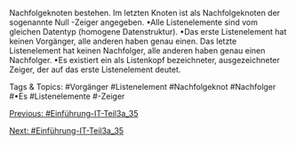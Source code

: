 Nachfolgeknoten bestehen. Im letzten Knoten ist als Nachfolgeknoten der sogenannte Null -Zeiger angegeben.
•Alle Listenelemente sind vom gleichen Datentyp (homogene Datenstruktur).
•Das erste Listenelement hat keinen Vorgänger, alle anderen haben genau einen. Das letzte Listenelement hat 
keinen Nachfolger, alle anderen haben genau einen Nachfolger.
•Es existiert ein als Listenkopf bezeichneter, ausgezeichneter Zeiger, der auf das erste Listenelement deutet.

   Tags & Topics:
   #Vorgänger
   #Listenelement
   #Nachfolgeknot
   #Nachfolger
   #•Es
   #Listenelemente
   #-Zeiger

[Previous: #Einführung-IT-Teil3a_35](Einführung-IT-Teil3a_35.md)

[Next: #Einführung-IT-Teil3a_35](Einführung-IT-Teil3a_35.md)